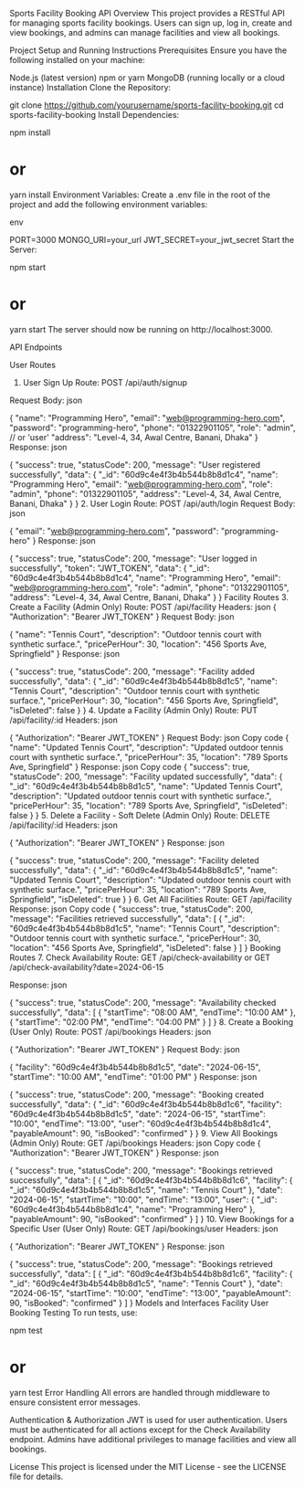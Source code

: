 Sports Facility Booking API
Overview
This project provides a RESTful API for managing sports facility bookings. Users can sign up, log in, create and view bookings, and admins can manage facilities and view all bookings.

Project Setup and Running Instructions
Prerequisites
Ensure you have the following installed on your machine:

Node.js (latest version)
npm or yarn
MongoDB (running locally or a cloud instance)
Installation
Clone the Repository:


git clone https://github.com/yourusername/sports-facility-booking.git
cd sports-facility-booking
Install Dependencies:

npm install
# or
yarn install
Environment Variables:
Create a .env file in the root of the project and add the following environment variables:

env

PORT=3000
MONGO_URI=your_url
JWT_SECRET=your_jwt_secret
Start the Server:



npm start
# or
yarn start
The server should now be running on http://localhost:3000.

API Endpoints

User Routes

1. User Sign Up
Route: POST /api/auth/signup

Request Body:
json

{
  "name": "Programming Hero",
  "email": "web@programming-hero.com",
  "password": "programming-hero",
  "phone": "01322901105",
  "role": "admin", // or 'user'
  "address": "Level-4, 34, Awal Centre, Banani, Dhaka"
}
Response:
json

{
  "success": true,
  "statusCode": 200,
  "message": "User registered successfully",
  "data": {
    "_id": "60d9c4e4f3b4b544b8b8d1c4",
    "name": "Programming Hero",
    "email": "web@programming-hero.com",
    "role": "admin",
    "phone": "01322901105",
    "address": "Level-4, 34, Awal Centre, Banani, Dhaka"
  }
}
2. User Login
Route: POST /api/auth/login
Request Body:
json

{
  "email": "web@programming-hero.com",
  "password": "programming-hero"
}
Response:
json

{
  "success": true,
  "statusCode": 200,
  "message": "User logged in successfully",
  "token": "JWT_TOKEN",
  "data": {
    "_id": "60d9c4e4f3b4b544b8b8d1c4",
    "name": "Programming Hero",
    "email": "web@programming-hero.com",
    "role": "admin",
    "phone": "01322901105",
    "address": "Level-4, 34, Awal Centre, Banani, Dhaka"
  }
}
Facility Routes
3. Create a Facility (Admin Only)
Route: POST /api/facility
Headers:
json
{
  "Authorization": "Bearer JWT_TOKEN"
}
Request Body:
json

{
  "name": "Tennis Court",
  "description": "Outdoor tennis court with synthetic surface.",
  "pricePerHour": 30,
  "location": "456 Sports Ave, Springfield"
}
Response:
json

{
  "success": true,
  "statusCode": 200,
  "message": "Facility added successfully",
  "data": {
    "_id": "60d9c4e4f3b4b544b8b8d1c5",
    "name": "Tennis Court",
    "description": "Outdoor tennis court with synthetic surface.",
    "pricePerHour": 30,
    "location": "456 Sports Ave, Springfield",
    "isDeleted": false
  }
}
4. Update a Facility (Admin Only)
Route: PUT /api/facility/:id
Headers:
json

{
  "Authorization": "Bearer JWT_TOKEN"
}
Request Body:
json
Copy code
{
  "name": "Updated Tennis Court",
  "description": "Updated outdoor tennis court with synthetic surface.",
  "pricePerHour": 35,
  "location": "789 Sports Ave, Springfield"
}
Response:
json
Copy code
{
  "success": true,
  "statusCode": 200,
  "message": "Facility updated successfully",
  "data": {
    "_id": "60d9c4e4f3b4b544b8b8d1c5",
    "name": "Updated Tennis Court",
    "description": "Updated outdoor tennis court with synthetic surface.",
    "pricePerHour": 35,
    "location": "789 Sports Ave, Springfield",
    "isDeleted": false
  }
}
5. Delete a Facility - Soft Delete (Admin Only)
Route: DELETE /api/facility/:id
Headers:
json

{
  "Authorization": "Bearer JWT_TOKEN"
}
Response:
json

{
  "success": true,
  "statusCode": 200,
  "message": "Facility deleted successfully",
  "data": {
    "_id": "60d9c4e4f3b4b544b8b8d1c5",
    "name": "Updated Tennis Court",
    "description": "Updated outdoor tennis court with synthetic surface.",
    "pricePerHour": 35,
    "location": "789 Sports Ave, Springfield",
    "isDeleted": true
  }
}
6. Get All Facilities
Route: GET /api/facility
Response:
json
Copy code
{
  "success": true,
  "statusCode": 200,
  "message": "Facilities retrieved successfully",
  "data": [
    {
      "_id": "60d9c4e4f3b4b544b8b8d1c5",
      "name": "Tennis Court",
      "description": "Outdoor tennis court with synthetic surface.",
      "pricePerHour": 30,
      "location": "456 Sports Ave, Springfield",
      "isDeleted": false
    }
  ]
}
Booking Routes
7. Check Availability
Route: GET /api/check-availability
or 
GET /api/check-availability?date=2024-06-15

Response:
json

{
  "success": true,
  "statusCode": 200,
  "message": "Availability checked successfully",
  "data": [
    {
      "startTime": "08:00 AM",
      "endTime": "10:00 AM"
    },
    {
      "startTime": "02:00 PM",
      "endTime": "04:00 PM"
    }
  ]
}
8. Create a Booking (User Only)
Route: POST /api/bookings
Headers:
json

{
  "Authorization": "Bearer JWT_TOKEN"
}
Request Body:
json

{
  "facility": "60d9c4e4f3b4b544b8b8d1c5",
  "date": "2024-06-15",
  "startTime": "10:00 AM",
  "endTime": "01:00 PM"
}
Response:
json

{
  "success": true,
  "statusCode": 200,
  "message": "Booking created successfully",
  "data": {
    "_id": "60d9c4e4f3b4b544b8b8d1c6",
    "facility": "60d9c4e4f3b4b544b8b8d1c5",
    "date": "2024-06-15",
    "startTime": "10:00",
    "endTime": "13:00",
    "user": "60d9c4e4f3b4b544b8b8d1c4",
    "payableAmount": 90,
    "isBooked": "confirmed"
  }
}
9. View All Bookings (Admin Only)
Route: GET /api/bookings
Headers:
json
Copy code
{
  "Authorization": "Bearer JWT_TOKEN"
}
Response:
json

{
  "success": true,
  "statusCode": 200,
  "message": "Bookings retrieved successfully",
  "data": [
    {
      "_id": "60d9c4e4f3b4b544b8b8d1c6",
      "facility": {
        "_id": "60d9c4e4f3b4b544b8b8d1c5",
        "name": "Tennis Court"
      },
      "date": "2024-06-15",
      "startTime": "10:00",
      "endTime": "13:00",
      "user": {
        "_id": "60d9c4e4f3b4b544b8b8d1c4",
        "name": "Programming Hero"
      },
      "payableAmount": 90,
      "isBooked": "confirmed"
    }
  ]
}
10. View Bookings for a Specific User (User Only)
Route: GET /api/bookings/user
Headers:
json

{
  "Authorization": "Bearer JWT_TOKEN"
}
Response:
json

{
  "success": true,
  "statusCode": 200,
  "message": "Bookings retrieved successfully",
  "data": [
    {
      "_id": "60d9c4e4f3b4b544b8b8d1c6",
      "facility": {
        "_id": "60d9c4e4f3b4b544b8b8d1c5",
        "name": "Tennis Court"
      },
      "date": "2024-06-15",
      "startTime": "10:00",
      "endTime": "13:00",
      "payableAmount": 90,
      "isBooked": "confirmed"
    }
  ]
}
Models and Interfaces
Facility
User
Booking
Testing
To run tests, use:


npm test
# or
yarn test
Error Handling
All errors are handled through middleware to ensure consistent error messages.

Authentication & Authorization
JWT is used for user authentication. Users must be authenticated for all actions except for the Check Availability endpoint. Admins have additional privileges to manage facilities and view all bookings.

License
This project is licensed under the MIT License - see the LICENSE file for details.

